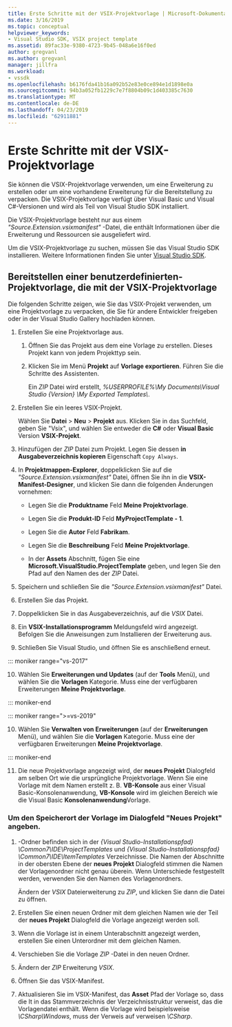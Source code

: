 ```yaml
---
title: Erste Schritte mit der VSIX-Projektvorlage | Microsoft-Dokumentation
ms.date: 3/16/2019
ms.topic: conceptual
helpviewer_keywords:
- Visual Studio SDK, VSIX project template
ms.assetid: 89fac33e-9380-4723-9b45-048a6e16f0ed
author: gregvanl
ms.author: gregvanl
manager: jillfra
ms.workload:
- vssdk
ms.openlocfilehash: b6176fda41b16a092b52e83e0ce894e1d1898e0a
ms.sourcegitcommit: 94b3a052fb1229c7e7f8804b09c1d403385c7630
ms.translationtype: MT
ms.contentlocale: de-DE
ms.lasthandoff: 04/23/2019
ms.locfileid: "62911881"
---
```

# <a name="get-started-with-the-vsix-project-template"></a>Erste Schritte mit der VSIX-Projektvorlage

Sie können die VSIX-Projektvorlage verwenden, um eine Erweiterung zu erstellen oder um eine vorhandene Erweiterung für die Bereitstellung zu verpacken. Die VSIX-Projektvorlage verfügt über Visual Basic und Visual C#-Versionen und wird als Teil von Visual Studio SDK installiert.

 Die VSIX-Projektvorlage besteht nur aus einem *"Source.Extension.vsixmanifest"* -Datei, die enthält Informationen über die Erweiterung und Ressourcen sie ausgeliefert wird.

 Um die VSIX-Projektvorlage zu suchen, müssen Sie das Visual Studio SDK installieren. Weitere Informationen finden Sie unter [Visual Studio SDK](../extensibility/visual-studio-sdk.md).

## <a name="deploy-a-custom-project-template-using-the-vsix-project-template"></a>Bereitstellen einer benutzerdefinierten-Projektvorlage, die mit der VSIX-Projektvorlage

 Die folgenden Schritte zeigen, wie Sie das VSIX-Projekt verwenden, um eine Projektvorlage zu verpacken, die Sie für andere Entwickler freigeben oder in der Visual Studio Gallery hochladen können.

1. Erstellen Sie eine Projektvorlage aus.

    1. Öffnen Sie das Projekt aus dem eine Vorlage zu erstellen. Dieses Projekt kann von jedem Projekttyp sein.

    2. Klicken Sie im Menü **Projekt** auf **Vorlage exportieren**. Führen Sie die Schritte des Assistenten.

         Ein *ZIP* Datei wird erstellt, *%USERPROFILE%\My Documents\Visual Studio {Version} \My Exported Templates\\*.

2. Erstellen Sie ein leeres VSIX-Projekt.

     Wählen Sie **Datei** > **Neu** > **Projekt** aus. Klicken Sie in das Suchfeld, geben Sie "Vsix", und wählen Sie entweder die **C#** oder **Visual Basic** Version **VSIX-Projekt**.

3. Hinzufügen der *ZIP* Datei zum Projekt. Legen Sie dessen **in Ausgabeverzeichnis kopieren** Eigenschaft `Copy Always`.

4. In **Projektmappen-Explorer**, doppelklicken Sie auf die *"Source.Extension.vsixmanifest"* Datei, öffnen Sie ihn in die **VSIX-Manifest-Designer**, und klicken Sie dann die folgenden Änderungen vornehmen:

    - Legen Sie die **Produktname** Feld **Meine Projektvorlage**.

    - Legen Sie die **Produkt-ID** Feld **MyProjectTemplate - 1**.

    - Legen Sie die **Autor** Feld **Fabrikam**.

    - Legen Sie die **Beschreibung** Feld **Meine Projektvorlage**.

    - In der **Assets** Abschnitt, fügen Sie eine **Microsoft.VisualStudio.ProjectTemplate** geben, und legen Sie den Pfad auf den Namen des der *ZIP* Datei.

5. Speichern und schließen Sie die *"Source.Extension.vsixmanifest"* Datei.

6. Erstellen Sie das Projekt.

7. Doppelklicken Sie in das Ausgabeverzeichnis, auf die *VSIX* Datei.

8. Ein **VSIX-Installationsprogramm** Meldungsfeld wird angezeigt. Befolgen Sie die Anweisungen zum Installieren der Erweiterung aus.

9. Schließen Sie Visual Studio, und öffnen Sie es anschließend erneut.

::: moniker range="vs-2017"

10. Wählen Sie **Erweiterungen und Updates** (auf der **Tools** Menü), und wählen Sie die **Vorlagen** Kategorie. Muss eine der verfügbaren Erweiterungen **Meine Projektvorlage**.

::: moniker-end

::: moniker range=">=vs-2019"

10. Wählen Sie **Verwalten von Erweiterungen** (auf der **Erweiterungen** Menü), und wählen Sie die **Vorlagen** Kategorie. Muss eine der verfügbaren Erweiterungen **Meine Projektvorlage**.

::: moniker-end

11. Die neue Projektvorlage angezeigt wird, der **neues Projekt** Dialogfeld am selben Ort wie die ursprüngliche Projektvorlage. Wenn Sie eine Vorlage mit dem Namen erstellt z. B. **VB-Konsole** aus einer Visual Basic-Konsolenanwendung, **VB-Konsole** wird im gleichen Bereich wie die Visual Basic **Konsolenanwendung**Vorlage.

### <a name="to-specify-the-location-of-the-template-in-the-new-project-dialog-box"></a>Um den Speicherort der Vorlage im Dialogfeld "Neues Projekt" angeben.

1. -Ordner befinden sich in der *{Visual Studio-Installationspfad} \Common7\IDE\ProjectTemplates* und *{Visual Studio-Installationspfad} \Common7\IDE\ItemTemplates* Verzeichnisse. Die Namen der Abschnitte in der obersten Ebene der **neues Projekt** Dialogfeld stimmen die Namen der Vorlagenordner nicht genau überein. Wenn Unterschiede festgestellt werden, verwenden Sie den Namen des Vorlagenordners.

    Ändern der *VSIX* Dateierweiterung zu *ZIP*, und klicken Sie dann die Datei zu öffnen.

2. Erstellen Sie einen neuen Ordner mit dem gleichen Namen wie der Teil der **neues Projekt** Dialogfeld die Vorlage angezeigt werden soll.

3. Wenn die Vorlage ist in einem Unterabschnitt angezeigt werden, erstellen Sie einen Unterordner mit dem gleichen Namen.

4. Verschieben Sie die Vorlage *ZIP* -Datei in den neuen Ordner.

5. Ändern der *ZIP* Erweiterung *VSIX*.

6. Öffnen Sie das VSIX-Manifest.

7. Aktualisieren Sie im VSIX-Manifest, das **Asset** Pfad der Vorlage so, dass die It in das Stammverzeichnis der Verzeichnisstruktur verweist, das die Vorlagendatei enthält. Wenn die Vorlage wird beispielsweise *\CSharp\Windows*, muss der Verweis auf verweisen *\CSharp*.
